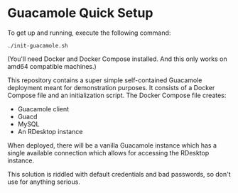# Guacamole Quick Setup

To get up and running, execute the following command:

```
./init-guacamole.sh
```

(You'll need Docker and Docker Compose installed. And this only works on amd64 compatible
machines.)

This repository contains a super simple self-contained Guacamole deployment meant
for demonstration purposes. It consists of a Docker Compose file and an initialization
script. The Docker Compose file creates:

- Guacamole client
- Guacd
- MySQL
- An RDesktop instance

When deployed, there will be a vanilla Guacamole instance which has a single available
connection which allows for accessing the RDesktop instance.

This solution is riddled with default credentials and bad passwords, so don't use for
anything serious.
